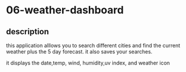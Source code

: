 # 06-weather-dashboard

## description

this application alllows you to search different cities and find the current weather plus the 5 day forecast. it also saves your searches.

it displays the date,temp, wind, humidity,uv index, and weather icon